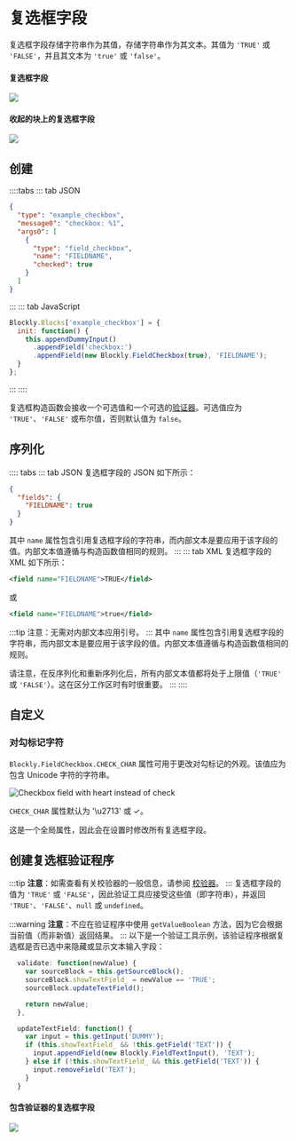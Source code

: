 # 复选框字段

复选框字段存储字符串作为其值，存储字符串作为其文本。其值为 `'TRUE'` 或 `'FALSE'`，并且其文本为 `'true'` 或 `'false'`。

#### 复选框字段

![](./checkbox/on_block.png)

#### 收起的块上的复选框字段

![](./checkbox/collapsed.png)

## 创建

::::tabs
::: tab JSON

```json
{
  "type": "example_checkbox",
  "message0": "checkbox: %1",
  "args0": [
    {
      "type": "field_checkbox",
      "name": "FIELDNAME",
      "checked": true
    }
  ]
}
```

:::
::: tab JavaScript

```javascript
Blockly.Blocks['example_checkbox'] = {
  init: function() {
    this.appendDummyInput()
      .appendField('checkbox:')
      .appendField(new Blockly.FieldCheckbox(true), 'FIELDNAME');
  }
};
```

:::
::::

复选框构造函数会接收一个可选值和一个可选的[验证器](#创建复选框验证程序)。可选值应为 `'TRUE'`、`'FALSE'` 或布尔值，否则默认值为 `false`。

## 序列化

:::: tabs
::: tab JSON
复选框字段的 JSON 如下所示：
```json
{
  "fields": {
    "FIELDNAME": true
  }
}
```

其中 `name` 属性包含引用复选框字段的字符串，而内部文本是要应用于该字段的值。内部文本值遵循与构造函数值相同的规则。
:::
::: tab XML
复选框字段的 XML 如下所示：

```xml
<field name="FIELDNAME">TRUE</field>
```

或

```xml
<field name="FIELDNAME">true</field>
```
:::tip
注意：无需对内部文本应用引号。
:::
其中 `name` 属性包含引用复选框字段的字符串，而内部文本是要应用于该字段的值。内部文本值遵循与构造函数值相同的规则。

请注意，在反序列化和重新序列化后，所有内部文本值都将处于上限值（`'TRUE'` 或 `'FALSE'`）。这在区分工作区时有时很重要。
:::
::::

## 自定义

### 对勾标记字符

`Blockly.FieldCheckbox.CHECK_CHAR` 属性可用于更改对勾标记的外观。该值应为包含 Unicode 字符的字符串。

![Checkbox field with heart instead of check](./checkbox/customized.png)

`CHECK_CHAR` 属性默认为 '\\u2713' 或 ✓。

这是一个全局属性，因此会在设置时修改所有复选框字段。

## 创建复选框验证程序

:::tip
**注意**：如需查看有关校验器的一般信息，请参阅 [校验器](/guides/create-custom-blocks/fields/validators.html)。
:::
复选框字段的值为 `'TRUE'` 或 `'FALSE'`，因此验证工具应接受这些值（即字符串），并返回 `'TRUE'`、`'FALSE'`、`null` 或 `undefined`。

:::warning
**注意**：不应在验证程序中使用 `getValueBoolean` 方法，因为它会根据当前值（而非新值）返回结果。
:::
以下是一个验证工具示例，该验证程序根据复选框是否已选中来隐藏或显示文本输入字段：

```javascript
  validate: function(newValue) {
    var sourceBlock = this.getSourceBlock();
    sourceBlock.showTextField_ = newValue == 'TRUE';
    sourceBlock.updateTextField();

    return newValue;
  },

  updateTextField: function() {
    var input = this.getInput('DUMMY');
    if (this.showTextField_ && !this.getField('TEXT')) {
      input.appendField(new Blockly.FieldTextInput(), 'TEXT');
    } else if (!this.showTextField_ && this.getField('TEXT')) {
      input.removeField('TEXT');
    }
  }
```

#### 包含验证器的复选框字段

![](./checkbox/validator.gif)

